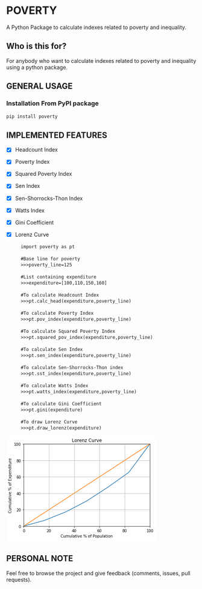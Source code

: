 
POVERTY
===========

A Python Package to calculate indexes related to poverty and inequality.

Who is this for?
----------------
For anybody who want to calculate indexes related to poverty and inequality using a python package.

GENERAL USAGE
-------------

### Installation From PyPI package

    pip install poverty

IMPLEMENTED FEATURES
---------------
- [x] Headcount Index
- [x] Poverty Index
- [x] Squared Poverty Index
- [x] Sen Index
- [x] Sen-Shorrocks-Thon Index
- [x] Watts Index
- [x] Gini Coefficient
- [x] Lorenz Curve

		import poverty as pt

		#Base line for poverty
		>>>poverty_line=125

		#List containing expenditure
		>>>expenditure=[100,110,150,160]

		#To calculate Headcount Index
		>>>pt.calc_head(expenditure,poverty_line)

		#To calculate Poverty Index
		>>>pt.pov_index(expenditure,poverty_line)

		#To calculate Squared Poverty Index
		>>>pt.squared_pov_index(expenditure,poverty_line)

		#To calculate Sen Index
		>>>pt.sen_index(expenditure,poverty_line)

		#To calculate Sen-Shorrocks-Thon index
		>>>pt.sst_index(expenditure,poverty_line)

		#To calculate Watts Index
		>>>pt.watts_index(expenditure,poverty_line)

		#To calculate Gini Coefficient
		>>>pt.gini(expenditure)

		#To draw Lorenz Curve
		>>>pt.draw_lorenz(expenditure)

![alt text](https://github.com/ronak-07/poverty/blob/master/Vietnam.PNG)

PERSONAL NOTE
-------------
Feel free to browse the project and give feedback (comments, issues, pull requests).
